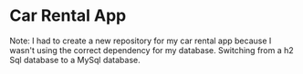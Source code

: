 # Car Rental App

Note: I had to create a new repository for my car rental app because I wasn't using the correct dependency for my database. Switching from a h2 Sql database to a MySql database.

